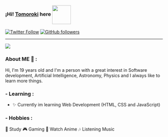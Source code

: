 ### ¡Hi! [Tomoroki][website] here <img  align="center" width="60" hight="150" src="https://media.giphy.com/media/gM5qFksULw54NMWyry/giphy.gif">

[![Twitter Follow](https://img.shields.io/twitter/follow/_Tomoroki_?color=%231DA1F2&label=Tomoroki&logo=twitter&style=for-the-badge)](https://twitter.com/_Tomoroki_) [![GitHub followers](https://img.shields.io/github/followers/Tomoroki?color=181717&label=Tomoroki&logo=github&style=for-the-badge)](https://github.com/Tomoroki)

---

[<img src="https://media.giphy.com/media/gUnRTJ0zqHJRe/giphy.gif">][website]

### About ME 💬 :

Hi, I'm 19 years old and I'm a person with a great interest in Software development, Artificial Intelligence, Astronomy, Physics and I always like to learn more things.

### - Learning :

- ✨ Currently im learning Web Development (HTML, CSS and JavaScript)

### - Hobbies :

📓 Study
🎮 Gaming
🌌 Watch Anime
🎶 Listening Music

<!-- LINKS -->

[website]: https://alejandro-webfreelancer.netlify.app/
